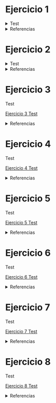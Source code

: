 <text align="Justify">

# Ejercicio 1
<details>
<summary>Test</summary>

[Ejercicio 1 Test](src/test/java/ies/puerto/Ejercicio1Test.java)
</details>

<details>
<summary>Referencias</summary>

[Ejercicio 1](src/main/java/ies/puerto/Ejercicio1.java)

</details>

# Ejercicio 2
<details>
<summary>Test</summary>

[Ejercicio 2 Test](src/test/java/ies/puerto/Ejercicio2Test.java)
</details>

<details>
<summary>Referencias</summary>

[Ejercicio 2](src/main/java/ies/puerto/Ejercicio2.java)

</details>

# Ejercicio 3
<summary>Test</summary>

[Ejercicio 3 Test](src/test/java/ies/puerto/Ejercicio3Test.java)
</details>

<details>
<summary>Referencias</summary>

[Ejercicio 3](src/main/java/ies/puerto/Ejercicio3.java)

</details>

# Ejercicio 4
<summary>Test</summary>

[Ejercicio 4 Test](src/test/java/ies/puerto/Ejercicio4Test.java)
</details>

<details>
<summary>Referencias</summary>

[Ejercicio 4](src/main/java/ies/puerto/Ejercicio4.java)

</details>

# Ejercicio 5
<summary>Test</summary>

[Ejercicio 5 Test](src/test/java/ies/puerto/Ejercicio5Test.java)
</details>

<details>
<summary>Referencias</summary>

[Ejercicio 5](src/main/java/ies/puerto/Ejercicio5.java)

</details>

# Ejercicio 6
<summary>Test</summary>

[Ejercicio 6 Test](src/test/java/ies/puerto/Ejercicio6Test.java)
</details>

<details>
<summary>Referencias</summary>

[Ejercicio 6](src/main/java/ies/puerto/Ejercicio6.java)

</details>

# Ejercicio 7
<summary>Test</summary>

[Ejercicio 7 Test](src/test/java/ies/puerto/Ejercicio7Test.java)
</details>

<details>
<summary>Referencias</summary>

[Ejercicio 7](src/main/java/ies/puerto/Ejercicio7.java)

</details>

# Ejercicio 8
<summary>Test</summary>

[Ejercicio 8 Test](src/test/java/ies/puerto/Ejercicio8Test.java)
</details>

<details>
<summary>Referencias</summary>

[Ejercicio 8](src/main/java/ies/puerto/Ejercicio8.java)

</details>
</text>